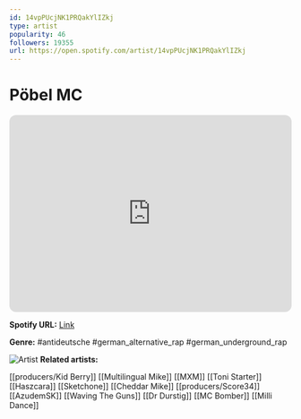 ```yaml
---
id: 14vpPUcjNK1PRQakYlIZkj
type: artist
popularity: 46
followers: 19355
url: https://open.spotify.com/artist/14vpPUcjNK1PRQakYlIZkj
---
```

# Pöbel MC

<iframe style="border-radius:12px" src="https://open.spotify.com/embed/artist/14vpPUcjNK1PRQakYlIZkj" width="100%" height="352" frameBorder="0" allowfullscreen="" allow="autoplay; clipboard-write; encrypted-media; fullscreen; picture-in-picture" loading="lazy"></iframe>

**Spotify URL:** [Link](https://open.spotify.com/artist/14vpPUcjNK1PRQakYlIZkj)

**Genre:**  #antideutsche #german_alternative_rap #german_underground_rap

![Artist](https://i.scdn.co/image/ab6761610000e5eb0434ed94e4c4eb75ecb8ebc8)
**Related artists:**

[[producers/Kid Berry]]
[[Multilingual Mike]]
[[MXM]]
[[Toni Starter]]
[[Haszcara]]
[[Sketchone]]
[[Cheddar Mike]]
[[producers/Score34]]
[[AzudemSK]]
[[Waving The Guns]]
[[Dr Durstig]]
[[MC Bomber]]
[[Milli Dance]]
